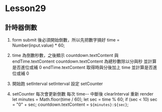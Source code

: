 # Lesson29

## 計時器倒數

1. form submit 後必須開始倒數，所以先把數字搞好
   time = Number(input.value) \* 60;

2. time 為倒數秒數，之後顯示 countdown.textContent 與 endTime.textContent
   countdown.textContent 為總秒數除以分與秒 並計算是否進位或補 0
   endTime.textContent 取得時與分後加上 time 並計算是否進位或補 0

3. 開始跑 setInterval
   setInterval 設定 setCounter

4. setCounter 每次會更新倒數
   每次 time-- 中斷後 clearInterval
   重新 render
   let minutes = Math.floor(time / 60);
   let sec = time % 60;
   if (sec < 10) sec = "0" + sec;
   countdown.textContent = `${minutes}:${sec}`;
